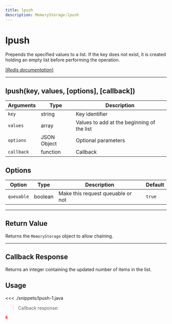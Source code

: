 ```yaml
---
title: lpush
description: MemoryStorage:lpush
---
```


# lpush

Prepends the specified values to a list. If the key does not exist, it is created holding an empty list before performing the operation.

[[_Redis documentation_]](https://redis.io/commands/lpush)

---

## lpush(key, values, [options], [callback])

| Arguments  | Type        | Description                                |
| ---------- | ----------- | ------------------------------------------ |
| `key`      | string      | Key identifier                             |
| `values`   | array       | Values to add at the beginning of the list |
| `options`  | JSON Object | Optional parameters                        |
| `callback` | function    | Callback                                   |

## Options

| Option     | Type    | Description                       | Default |
| ---------- | ------- | --------------------------------- | ------- |
| `queuable` | boolean | Make this request queuable or not | `true`  |

---

## Return Value

Returns the `MemoryStorage` object to allow chaining.

---

## Callback Response

Returns an integer containing the updated number of items in the list.

## Usage

<<< ./snippets/lpush-1.java

> Callback response:

```json
6
```
